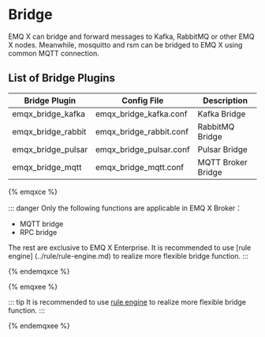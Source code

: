 # Bridge

EMQ X can bridge and forward messages to Kafka, RabbitMQ or other EMQ X nodes. Meanwhile, mosquitto and rsm can be bridged to EMQ X using common MQTT connection.

## List of Bridge Plugins

| Bridge Plugin        | Config File               | Description        |
| -------------------- | ------------------------- | ------------------ |
| emqx\_bridge\_kafka  | emqx\_bridge\_kafka.conf  | Kafka Bridge       |
| emqx\_bridge\_rabbit | emqx\_bridge\_rabbit.conf | RabbitMQ Bridge    |
| emqx\_bridge\_pulsar | emqx\_bridge\_pulsar.conf | Pulsar Bridge      |
| emqx\_bridge\_mqtt   | emqx\_bridge\_mqtt.conf   | MQTT Broker Bridge |

{% emqxce %}

::: danger
Only the following functions are applicable in EMQ X Broker：

- MQTT bridge
- RPC bridge

The rest are exclusive to EMQ X Enterprise. It is recommended to use [rule engine] (../rule/rule-engine.md) to realize more flexible bridge function.
:::

{% endemqxce %}

{% emqxee %}

::: tip
It is recommended to use
[rule engine](../rule/rule-engine.md)
to realize more flexible bridge function.
:::

{% endemqxee %}
